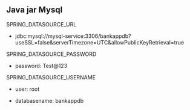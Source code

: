 ## Java jar Mysql 

SPRING_DATASOURCE_URL
- jdbc:mysql://mysql-service:3306/bankappdb?useSSL=false&serverTimezone=UTC&allowPublicKeyRetrieval=true


SPRING_DATASOURCE_PASSWORD
- password: Test@123

SPRING_DATASOURCE_USERNAME
- user: root

- databasename: bankappdb

